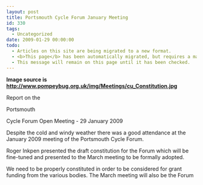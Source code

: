 ```yaml
---
layout: post
title: Portsmouth Cycle Forum January Meeting
id: 330
tags:
  - Uncategorized
date: 2009-01-29 00:00:00
todo:
  - Articles on this site are being migrated to a new format.
  - <b>This page</b> has been automatically migrated, but requires a manual check-&amp;-tune to ensure the format and links all work as expected.
  - This message will remain on this page until it has been checked.
---
```


**Image source is http://www.pompeybug.org.uk/img/Meetings/cu_Constitution.jpg**

Report on the

Portsmouth

Cycle Forum Open Meeting - 29 January 2009 

Despite the cold and windy weather there was a good attendance at the January 2009 meeting of the Portsmouth Cycle Forum.

Roger Inkpen presented the draft constitution for the Forum which will be fine-tuned and presented to the March meeting to be formally adopted.

<p> We need to be properly constituted in order to be considered for grant funding from the various bodies. The March meeting will also be the Forum